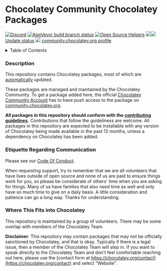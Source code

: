 # Chocolatey Community Chocolatey Packages

[![Discord](https://img.shields.io/discord/778552361454141460?logo=Discord)](https://ch0.co/community)
[![AppVeyor build branch status](https://img.shields.io/appveyor/ci/chocolateycommunity/chocolatey-packages/master.svg?logo=appveyor)](https://ci.appveyor.com/project/chocolateycommunity/chocolatey-packages)
[![Open Source Helpers](https://www.codetriage.com/chocolatey-community/chocolatey-coreteampackages/badges/users.svg)](https://www.codetriage.com/chocolatey-community/chocolatey-coreteampackages)
[![](http://transparent-favicon.info/favicon.ico)](#)[![](http://transparent-favicon.info/favicon.ico)](#)
[Update status](https://gist.github.com/choco-bot/a14b1e5bfaf70839b338eb1ab7f8226f)
[![](http://transparent-favicon.info/favicon.ico)](#)
[community.chocolatey.org profile](https://community.chocolatey.org/profiles/chocolatey-community)

<!-- markdownlint-disable -->
<!-- START doctoc generated TOC please keep comment here to allow auto update -->
<!-- DON'T EDIT THIS SECTION, INSTEAD RE-RUN doctoc TO UPDATE -->
<details>
<summary>Table of Contents</summary>

- [Description](#description)
- [Etiquette Regarding Communication](#etiquette-regarding-communication)
- [Where This Fits into Chocolatey](#where-this-fits-into-chocolatey)

</details>
<!-- END doctoc generated TOC please keep comment here to allow auto update -->

<!-- markdownlint-enable -->

### Description

This repository contains Chocolatey packages, most of which are [automatically](https://docs.chocolatey.org/en-us/create/automatic-packages) updated.

These packages are managed and maintained by the Chocolatey Community. To get a package added here, the official [Chocolatey Community Account](http://community.chocolatey.org/profiles/chocolatey-community) has to have push access to the package on [community.chocolatey.org](http://community.chocolatey.org).

**All packages in this repository should conform with the [contributing guidelines](CONTRIBUTING.md).** Contributions that follow the guideliness are welcome.
All packages in this repository are expected to be installable with any version of Chocolatey being made available in the past 12 months, unless a dependency on Chocolatey has been added.

### Etiquette Regarding Communication

Please see our [Code Of Conduct](https://github.com/chocolatey-community/.github/blob/main/CODE_OF_CONDUCT.md).

When requesting support, try to remember that we are all volunteers that have lives outside of open source and none of us are paid to ensure things work for you, so please be considerate of others' time when you are asking for things. Many of us have families that also need time as well and only have so much time to give on a daily basis. A little consideration and patience can go a long way. Thanks for understanding.

### Where This Fits into Chocolatey

This repository is maintained by a group of volunteers. There may be some overlap with members of the Chocolatey Team.

**Disclaimer**: This repository may contain packages that may not be officially sanctioned by Chocolatey, and that is okay. Typically if there is a legal issue, then a member of the Chocolatey Team will step in. If you want to speak directly to the Chocolatey Team and don't feel comfortable reaching out here, please use the [contact form at https://chocolatey.org/contact](https://chocolatey.org/contact) and select "Website".
